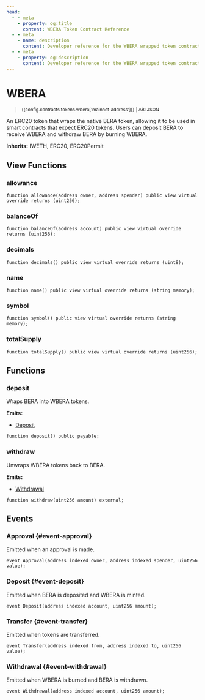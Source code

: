 ```yaml
---
head:
  - - meta
    - property: og:title
      content: WBERA Token Contract Reference
  - - meta
    - name: description
      content: Developer reference for the WBERA wrapped token contract
  - - meta
    - property: og:description
      content: Developer reference for the WBERA wrapped token contract
---
```


<script setup>
  import config from '@berachain/config/constants.json';
</script>

# WBERA

> <small><a target="_blank" :href="config.mainnet.dapps.berascan.url + 'address/' + config.contracts.tokens.wbera['mainnet-address']">{{config.contracts.tokens.wbera['mainnet-address']}}</a><span v-if="config.contracts.tokens.wbera.abi && config.contracts.tokens.wbera.abi.length > 0">&nbsp;|&nbsp;<a target="_blank" :href="config.contracts.tokens.wbera.abi">ABI JSON</a></span></small>

An ERC20 token that wraps the native BERA token, allowing it to be used in smart contracts that expect ERC20 tokens. Users can deposit BERA to receive WBERA and withdraw BERA by burning WBERA.

**Inherits:**
IWETH, ERC20, ERC20Permit

## View Functions

### allowance

```solidity
function allowance(address owner, address spender) public view virtual override returns (uint256);
```

### balanceOf

```solidity
function balanceOf(address account) public view virtual override returns (uint256);
```

### decimals

```solidity
function decimals() public view virtual override returns (uint8);
```

### name

```solidity
function name() public view virtual override returns (string memory);
```

### symbol

```solidity
function symbol() public view virtual override returns (string memory);
```

### totalSupply

```solidity
function totalSupply() public view virtual override returns (uint256);
```

## Functions

### deposit

Wraps BERA into WBERA tokens.

**Emits:**

- [Deposit](#event-deposit)

```solidity
function deposit() public payable;
```

### withdraw

Unwraps WBERA tokens back to BERA.

**Emits:**

- [Withdrawal](#event-withdrawal)

```solidity
function withdraw(uint256 amount) external;
```

## Events

### Approval {#event-approval}

Emitted when an approval is made.

```solidity
event Approval(address indexed owner, address indexed spender, uint256 value);
```

### Deposit {#event-deposit}

Emitted when BERA is deposited and WBERA is minted.

```solidity
event Deposit(address indexed account, uint256 amount);
```

### Transfer {#event-transfer}

Emitted when tokens are transferred.

```solidity
event Transfer(address indexed from, address indexed to, uint256 value);
```

### Withdrawal {#event-withdrawal}

Emitted when WBERA is burned and BERA is withdrawn.

```solidity
event Withdrawal(address indexed account, uint256 amount);
```
